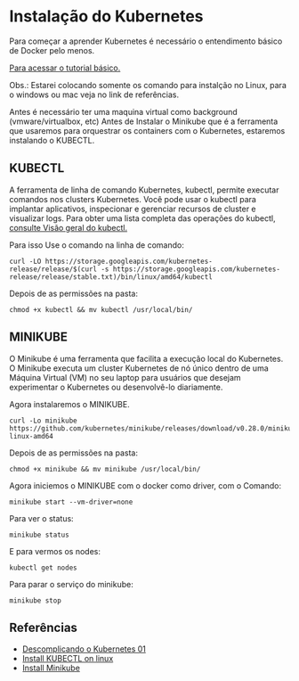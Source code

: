 # Instalação do Kubernetes

Para começar a aprender Kubernetes é necessário o entendimento básico de Docker pelo menos. 

[Para acessar o tutorial básico.](https://github.com/Miyake-Diogo/DOCKER_101)  

Obs.: Estarei colocando somente os comando para instalção no Linux, para o windows ou mac veja no link de referências.

Antes é necessário ter uma maquina virtual como background (vmware/virtualbox, etc)
Antes de Instalar o Minikube que é a ferramenta que usaremos para orquestrar os containers com o Kubernetes, estaremos instalando o KUBECTL.  

## KUBECTL

A ferramenta de linha de comando Kubernetes, kubectl, permite executar comandos nos clusters Kubernetes. Você pode usar o kubectl para implantar aplicativos, inspecionar e gerenciar recursos de cluster e visualizar logs. Para obter uma lista completa das operações do kubectl, [consulte Visão geral do kubectl.](https://kubernetes.io/docs/reference/kubectl/overview/)  

Para isso Use o comando na linha de comando: 

```
curl -LO https://storage.googleapis.com/kubernetes-release/release/$(curl -s https://storage.googleapis.com/kubernetes-release/release/stable.txt)/bin/linux/amd64/kubectl  

```

Depois de as permissões na pasta: 

```
chmod +x kubectl && mv kubectl /usr/local/bin/
```

## MINIKUBE
O Minikube é uma ferramenta que facilita a execução local do Kubernetes. O Minikube executa um cluster Kubernetes de nó único dentro de uma Máquina Virtual (VM) no seu laptop para usuários que desejam experimentar o Kubernetes ou desenvolvê-lo diariamente.  

Agora instalaremos o MINIKUBE.

```
curl -Lo minikube https://github.com/kubernetes/minikube/releases/download/v0.28.0/minikube-linux-amd64
```
Depois de as permissões na pasta:
```
chmod +x minikube && mv minikube /usr/local/bin/
```

Agora iniciemos o MINIKUBE com o docker como driver, com o Comando:

```
minikube start --vm-driver=none
```
Para ver o status:
```
minikube status
```

E para vermos os nodes:

```
kubectl get nodes
```

Para parar o serviço do minikube:
```
minikube stop
```

## Referências

* [Descomplicando o Kubernetes 01](https://www.linuxtips.io/post/descomplicando-o-kubernetes-01)
* [Install KUBECTL on linux](https://kubernetes.io/docs/tasks/tools/install-kubectl/#install-kubectl-on-linux)
* [Install Minikube](https://kubernetes.io/docs/tasks/tools/install-minikube/)